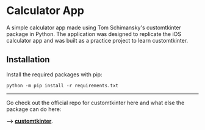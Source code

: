 # Calculator App


A simple calculator app made using Tom Schimansky's customtkinter package in Python. The application was designed to replicate the iOS calculator app and was built as a practice project to learn customtkinter. 

## Installation
Install the required packages with pip:
```
python -m pip install -r requirements.txt
```

---
Go check out the official repo for customtkinter here and what else the package can do here:

**--> [customtkinter](https://github.com/TomSchimansky/CustomTkinter#readme)**.


